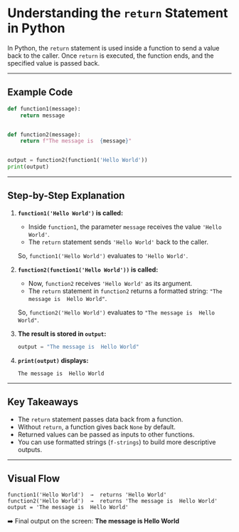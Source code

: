 # Understanding the `return` Statement in Python

In Python, the `return` statement is used inside a function to send a value back to the caller. Once `return` is executed, the function ends, and the specified value is passed back.

---

## Example Code

```python
def function1(message):
    return message


def function2(message):
    return f"The message is  {message}"


output = function2(function1('Hello World'))
print(output)
```

---

## Step-by-Step Explanation

1. **`function1('Hello World')` is called:**

   * Inside `function1`, the parameter `message` receives the value `'Hello World'`.
   * The `return` statement sends `'Hello World'` back to the caller.

   So, `function1('Hello World')` evaluates to `'Hello World'`.

2. **`function2(function1('Hello World'))` is called:**

   * Now, `function2` receives `'Hello World'` as its argument.
   * The `return` statement in `function2` returns a formatted string: `"The message is  Hello World"`.

   So, `function2('Hello World')` evaluates to `"The message is  Hello World"`.

3. **The result is stored in `output`:**

   ```python
   output = "The message is  Hello World"
   ```

4. **`print(output)` displays:**

   ```
   The message is  Hello World
   ```

---

## Key Takeaways

* The `return` statement passes data back from a function.
* Without `return`, a function gives back `None` by default.
* Returned values can be passed as inputs to other functions.
* You can use formatted strings (`f-strings`) to build more descriptive outputs.

---

## Visual Flow

```
function1('Hello World')  →  returns 'Hello World'
function2('Hello World')  →  returns 'The message is  Hello World'
output = 'The message is  Hello World'
```

➡️ Final output on the screen: **The message is  Hello World**
